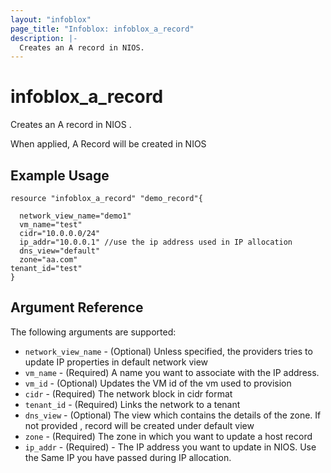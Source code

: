 ```yaml
---
layout: "infoblox"
page_title: "Infoblox: infoblox_a_record"
description: |-
  Creates an A record in NIOS.
---
```



# infoblox\_a\_record

Creates an A record in NIOS .

When applied, A Record will be created in NIOS

## Example Usage

```hcl
resource "infoblox_a_record" "demo_record"{

  network_view_name="demo1"
  vm_name="test"
  cidr="10.0.0.0/24"
  ip_addr="10.0.0.1" //use the ip address used in IP allocation
  dns_view="default"
  zone="aa.com"
tenant_id="test"
}
```
## Argument Reference

The following arguments are supported:

* `network_view_name` - (Optional) Unless specified, the providers tries to update IP properties in default network view
* `vm_name` - (Required) A name you want to associate with the IP address.
* `vm_id` - (Optional) Updates the VM id of the vm used to provision
* `cidr` - (Required) The network block in cidr format
* `tenant_id` - (Required) Links the network  to a tenant
* `dns_view` - (Optional) The view which contains the details of the zone. If not provided , record will be created under default view
* `zone` - (Required) The zone in which you want to update a host record
* `ip_addr` - (Required) - The IP address you want to update in NIOS. Use the Same IP you have passed during IP allocation.

